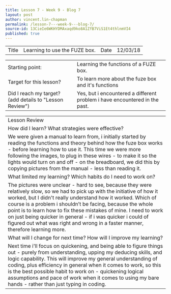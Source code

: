 ```yaml
---
title: Lesson 7 - Week 9 - Blog 7
layout: post
author: vincent.lin-chapman
permalink: /lesson-7---week-9---blog-7/
source-id: 13CieIe6WKHYDMAxaqd9ko8A1ZfB7ViS1Et4thlnmVI4
published: true
---
```

<table>
  <tr>
    <td>Title</td>
    <td>Learning to use the FUZE box.</td>
    <td>Date</td>
    <td>12/03/18</td>
  </tr>
</table>


<table>
  <tr>
    <td>Starting point:</td>
    <td>Learning the functions of a FUZE box.</td>
  </tr>
  <tr>
    <td>Target for this lesson?</td>
    <td>To learn more about the fuze box and it's functions</td>
  </tr>
  <tr>
    <td>Did I reach my target? 
(add details to "Lesson Review")</td>
    <td> Yes, but i encountered a different problem i have encountered in the past.</td>
  </tr>
</table>


<table>
  <tr>
    <td>Lesson Review</td>
  </tr>
  <tr>
    <td>How did I learn? What strategies were effective? </td>
  </tr>
  <tr>
    <td>We were given a manual to learn from, i initially started by reading the functions and theory behind how the fuze box works - before learning how to use it. This time we were more following the images, to plug in these wires - to make it so the lights would turn on and off - on the breadboard, we did this by copying pictures from the manual - less than reading it. </td>
  </tr>
  <tr>
    <td>What limited my learning? Which habits do I need to work on? </td>
  </tr>
  <tr>
    <td>The pictures were unclear - hard to see, because they were relatively slow, so we had to pick up with the initiative of how it worked, but I didn't really understand how it worked. Which of course is a problem i shouldn’t be facing, because the whole point is to learn how to fix these mistakes of mine. I need to work on just being quicker in general - if i was quicker i could of figured out what was right and wrong in a faster manner, therefore learning more.</td>
  </tr>
  <tr>
    <td>What will I change for next time? How will I improve my learning?</td>
  </tr>
  <tr>
    <td>Next time i'll focus on quickening, and being able to figure  things out - purely from understanding, upping my deducing skills, and logic capability. This will improve my general understanding of coding, plus efficiency in general when it comes to work, so this is the best possible habit to work on - quickening logical assumptions and pace of work when it comes to using my bare hands - rather than just typing in coding.</td>
  </tr>
</table>


